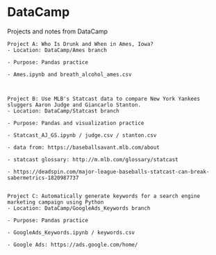 # DataCamp
Projects and notes from DataCamp

    Project A: Who Is Drunk and When in Ames, Iowa?
    - Location: DataCamp/Ames branch

    - Purpose: Pandas practice
    
    - Ames.ipynb and breath_alcohol_ames.csv



    Project B: Use MLB's Statcast data to compare New York Yankees sluggers Aaron Judge and Giancarlo Stanton.
    - Location: DataCamp/Statcast branch

    - Purpose: Pandas and visualization practice
    
    - Statcast_AJ_GS.ipynb / judge.csv / stanton.csv
    
    - data from: https://baseballsavant.mlb.com/about
    
    - statcast glossary: http://m.mlb.com/glossary/statcast
    
    - https://deadspin.com/major-league-baseballs-statcast-can-break-sabermetrics-1820987737
    
   
    Project C: Automatically generate keywords for a search engine marketing campaign using Python
    - Location: DataCamp/GoogleAds_Keywords branch
    
    - Purpose: Pandas practice
    
    - GoogleAds_Keywords.ipynb / keywords.csv
    
    - Google Ads: https://ads.google.com/home/
    
